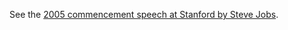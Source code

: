 See the [2005 commencement speech at Stanford by Steve Jobs][1].

[1]: http://www.youtube.com/watch?v=D1R-jKKp3NA
